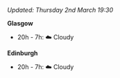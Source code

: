 *Updated: Thursday 2nd March 19:30*

**Glasgow**

* 20h - 7h: :cloud: Cloudy

**Edinburgh**

* 20h - 7h: :cloud: Cloudy
